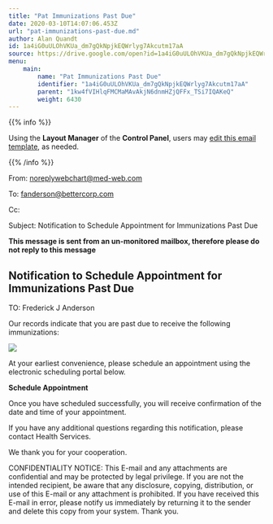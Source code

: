 ```yaml
---
title: "Pat Immunizations Past Due"
date: 2020-03-10T14:07:06.453Z
url: "pat-immunizations-past-due.md"
author: Alan Quandt
id: 1a4iG0uULOhVKUa_dm7gQkNpjkEQWrlyg7Akcutm17aA
source: https://drive.google.com/open?id=1a4iG0uULOhVKUa_dm7gQkNpjkEQWrlyg7Akcutm17aA
menu:
    main:
        name: "Pat Immunizations Past Due"
        identifier: "1a4iG0uULOhVKUa_dm7gQkNpjkEQWrlyg7Akcutm17aA"
        parent: "1kw4fVIHlqFMCMaMAvAkjN6dnmHZjQFFx_TSi7IQAKeQ"
        weight: 6430
---
```









{{% info %}}

Using the **Layout Manager** of the **Control Panel**, users may [edit this email template](https://system/?f=admin&subfunc=layout_manager&search_for=email&layout_search=Go&lv_layout_manager_limit=0&opp=edit&doc_type=EIMMPAST&old_module=Email&old_name=Pat+Immunizations+Past+Due&active=0), as needed.

{{% /info %}}


From: noreplywebchart@med-web.com

To: fanderson@bettercorp.com

Cc:

Subject: Notification to Schedule Appointment for Immunizations Past Due



****This message is sent from an un-monitored mailbox, therefore please do not reply to this message****

## Notification to Schedule Appointment for Immunizations Past Due



TO: Frederick J Anderson



Our records indicate that you are past due to receive the following immunizations:

![](external_files/d4a1ee2b1d4b27301bc2cc37fbefe757.png)



At your earliest convenience, please schedule an appointment using the electronic scheduling portal below.



**Schedule Appointment**



Once you have scheduled successfully, you will receive confirmation of the date and time of your appointment.

If you have any additional questions regarding this notification, please contact Health Services.

We thank you for your cooperation.





CONFIDENTIALITY NOTICE: This E-mail and any attachments are confidential and may be protected by legal privilege. If you are not the intended recipient, be aware that any disclosure, copying, distribution, or use of this E-mail or any attachment is prohibited. If you have received this E-mail in error, please notify us immediately by returning it to the sender and delete this copy from your system. Thank you.



